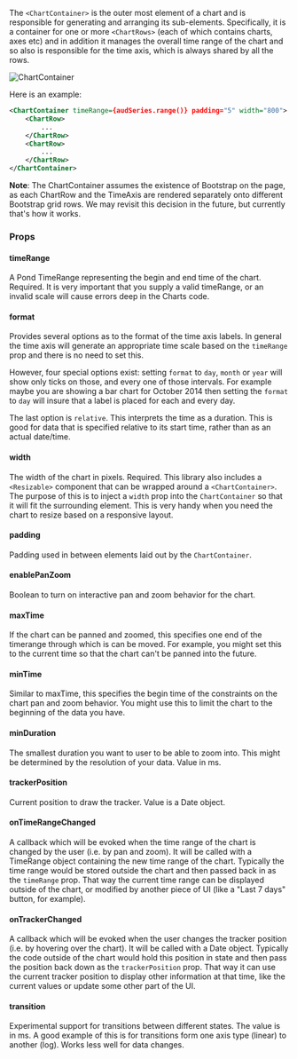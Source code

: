 
The `<ChartContainer>` is the outer most element of a chart and is responsible for generating and arranging its sub-elements. Specifically, it is a container for one or more `<ChartRows>` (each of which contains charts, axes etc) and in addition it manages the overall time range of the chart and so also is responsible for the time axis, which is always shared by all the rows.

![ChartContainer](https://raw.githubusercontent.com/esnet/react-timeseries-charts/master/docs/chartcontainer.png "ChartContainer")

Here is an example:

```xml
<ChartContainer timeRange={audSeries.range()} padding="5" width="800">
    <ChartRow>
        ...
    </ChartRow>
    <ChartRow>
        ...
    </ChartRow>
</ChartContainer>
```

**Note**: The ChartContainer assumes the existence of Bootstrap on the page, as each ChartRow and the TimeAxis are rendered separately onto different Bootstrap grid rows. We may revisit this decision in the future, but currently that's how it works.

### Props

#### timeRange

A Pond TimeRange representing the begin and end time of the chart. Required. It is very important that you supply a valid timeRange, or an invalid scale will cause errors deep in the Charts code.

#### format

Provides several options as to the format of the time axis labels. In general the time axis will generate an appropriate time scale based on the `timeRange` prop and there is no need to set this.

However, four special options exist: setting `format` to `day`, `month` or `year` will show only ticks on those, and every one of those intervals. For example maybe you are showing a bar chart for October 2014 then setting the `format` to `day` will insure that a label is placed for each and every day.

The last option is `relative`. This interprets the time as a duration. This is good for data that is specified relative to its start time, rather than as an actual date/time.

#### width

The width of the chart in pixels. Required. This library also includes a `<Resizable>` component that can be wrapped around a `<ChartContainer>`. The purpose of this is to inject a `width` prop into the `ChartContainer` so that it will fit the surrounding element. This is very handy when you need the chart to resize based on a responsive layout.

#### padding

Padding used in between elements laid out by the `ChartContainer`.

#### enablePanZoom

Boolean to turn on interactive pan and zoom behavior for the chart.

#### maxTime

If the chart can be panned and zoomed, this specifies one end of the timerange through which is can be moved. For example, you might set this to the current time so that the chart can't be panned into the future.

#### minTime

Similar to maxTime, this specifies the begin time of the constraints on the chart pan and zoom behavior. You might use this to limit the chart to the beginning of the data you have.

#### minDuration

The smallest duration you want to user to be able to zoom into. This might be determined by the resolution of your data. Value in ms.

#### trackerPosition

Current position to draw the tracker. Value is a Date object.

#### onTimeRangeChanged

A callback which will be evoked when the time range of the chart is changed by the user (i.e. by pan and zoom). It will be called with a TimeRange object containing the new time range of the chart. Typically the time range would be stored outside the chart and then passed back in as the `timeRange` prop. That way the current time range can be displayed outside of the chart, or modified by another piece of UI (like a "Last 7 days" button, for example).

#### onTrackerChanged

A callback which will be evoked when the user changes the tracker position (i.e. by hovering over the chart). It will be called with a Date object. Typically the code outside of the chart would hold this position in state and then pass the position back down as the `trackerPosition` prop. That way it can use the current tracker position to display other information at that time, like the current values or update some other part of the UI.

#### transition

Experimental support for transitions between different states. The value is in ms. A good example of this is for transitions form one axis type (linear) to another (log). Works less well for data changes.

